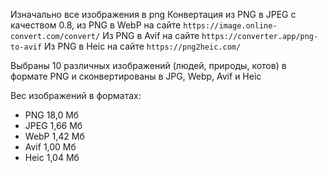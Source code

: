 Изначально все изображения в png
Конвертация из PNG в JPEG с качеством 0.8, из PNG в WebP на сайте `https://image.online-convert.com/convert/`
Из PNG в Avif на сайте `https://converter.app/png-to-avif`
Из PNG в Heic на сайте `https://png2heic.com/`

Выбраны 10 различных изображений (людей, природы, котов) в формате PNG и сконвертированы в JPG, Webp, Avif и Heic 

Вес изображений в форматах:

- PNG 18,0 Мб
- JPEG 1,66 Мб
- WebP 1,42 Мб
- Avif 1,00 Мб
- Heic 1,04 Мб